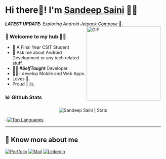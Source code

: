 # Hi there👋! I'm [Sandeep Saini](https://sandeepsaini.tech/) 🙋‍♂️


_**LATEST UPDATE:**_ _Exploring Android Jetpack Compose_ 🥽.
<img align="right" height="240px" alt="GIF" src="https://i.pinimg.com/originals/e4/26/70/e426702edf874b181aced1e2fa5c6cde.gif" />

### 🎍 Welcome to my hub 👨‍💻

- 👦 A Final Year CSIT Student 
- 💬 Ask me about Android Development or any tech related stuff.
- 👨‍💻 ***#SelfTaught*** Developer.
- 👨‍💻 I develop Mobile and Web Apps.
- Loves 🎵.
- Proud 🇮🇳.


### 📊 Github Stats
  <p align="center"> <img src="https://github-readme-stats.vercel.app/api?username=SandeepSaini9&count_private=true&show_icons=true&include_all_commits=true" alt="Sandeep Saini | Stats" />
  
  
  -[![Top Languages](https://github-readme-stats.vercel.app/api/top-langs/?username=SandeepSaini9&theme=gruvbox_light)](https://github.com/SandeepSaini9/github-readme-stats)

---

## 🔗 Know more about me 

[![Portfolio](https://img.shields.io/badge/-Portfolio-black?style=for-the-badge&logo=google-chrome&logoColor=white)](https://sandeepsaini.tech/)
[![Mail](https://img.shields.io/badge/-Say%20Hi!-black?style=for-the-badge&logo=gmail)](mailto:hi@sandeepsaini74608@gmail.com)
[![Linkedin](https://img.shields.io/badge/-LinkedIn-black?style=for-the-badge&logo=Linkedin)](https://www.linkedin.com/in/sandeep-saini-6a32801b3/)
